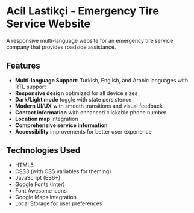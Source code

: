 # Acil Lastikçi - Emergency Tire Service Website

A responsive multi-language website for an emergency tire service company that provides roadside assistance.

## Features

- **Multi-language Support**: Turkish, English, and Arabic languages with RTL support
- **Responsive design** optimized for all device sizes
- **Dark/Light mode** toggle with state persistence
- **Modern UI/UX** with smooth transitions and visual feedback
- **Contact information** with enhanced clickable phone number
- **Location map** integration
- **Comprehensive service information**
- **Accessibility** improvements for better user experience

## Technologies Used

- HTML5
- CSS3 (with CSS variables for theming)
- JavaScript (ES6+)
- Google Fonts (Inter)
- Font Awesome icons
- Google Maps integration
- Local Storage for user preferences